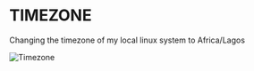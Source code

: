 # TIMEZONE

Changing the timezone of my local linux system to Africa/Lagos

![Timezone](/Timezone/IMAGES/Screenshot%20(154).png "Timezone Africa")